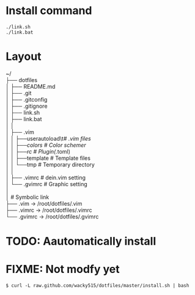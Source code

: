 # Install command
`./link.sh`  
`./link.bat`

# Layout
~/  
├── dotfiles  
│    ├── README.md  
│    ├── .git  
│    ├── .gitconfig  
│    ├── .gitignore  
│    ├── link.sh  
│    ├── link.bat  
│    │  
│    ├── .vim  
│    │     ├──userautoload\t# *.vim files  
│    │     ├──colors           # Color schemer  
│    │     ├──rc               # Plugin(*.toml)  
│    │     ├──template         # Template files  
│    │     └──tmp              # Temporary directory  
│    │  
│    ├── .vimrc                 # dein.vim setting  
│    └── .gvimrc                # Graphic setting  
│  
│     # Symbolic link  
├── .vim -&gt; /root/dotfiles/.vim  
├── .vimrc -&gt; /root/dotfiles/.vimrc  
└── .gvimrc -&gt; /root/dotfiles/.gvimrc  

# TODO: Aautomatically install

# FIXME: Not modfy yet
`$ curl -L raw.github.com/wacky515/dotfiles/master/install.sh | bash`
